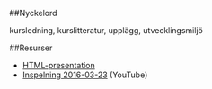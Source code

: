 ##Nyckelord

kursledning, kurslitteratur, upplägg, utvecklingsmiljö

##Resurser
- [HTML-presentation](https://rawgit.com/1dv024/kursinnehall/master/forelasningar/00/index.html#)
- [Inspelning 2016-03-23]() (YouTube)
